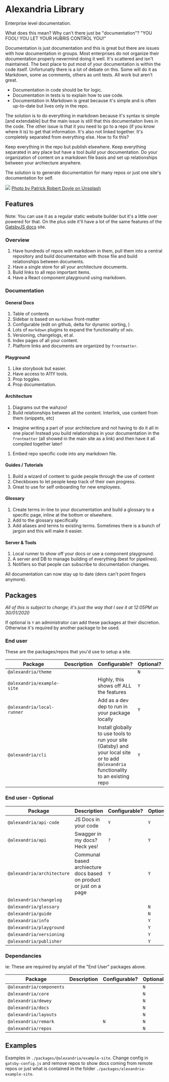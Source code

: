 # Alexandria Library

Enterprise level documentation. 

What does this mean? Why can't there just be "documentation"? "YOU FOOL! YOU LET YOUR HUBRIS CONTROL YOU!"

Documentation is just documentation and this is great but there are issues with how documentation in groups. Most enterprises do not organize their documentation properly nevermind doing it well. It's scattered and isn't maintained. The best place to put most of your documentation is within the code itself. Unfortunatly there is a lot of debate on this. Some will do it as Markdown, some as comments, others as unit tests. All work but aren't great.

* Documentation in code should be for logic.
* Documentation in tests is to explain how to use code.
* Documentation in Markdown is great because it's simple and is often up-to-date but lives only in the repo.

The solution is to do everything in markdown because it's syntax is simple [and extendable] but the main issue is still that this documentaiton lives in the code. The other issue is that it you need to go to a repo (if you know where it is) to get that information. It's also not linked together. It's completely separated from everything else. How to fix this?

Keep everything in the repo but publish elsewhere. Keep everything separated in any place but have a tool _build_ your documentation. Do your organization of content on a markdown file basis and set up relationships between your archiecture anywhere.

The solution is to generate documentation for many repos or just one site's documentation for self.

![](./packages/_images/patrick-robert-doyle-OvXht_wi5Ew-unsplash.jpg)
[Photo by Patrick Robert Doyle on Unsplash](https://unsplash.com/photos/OvXht_wi5Ew)

## Features
Note: You can use it as a regular static website builder but it's a little over powered for that. On the plus side it'll have a lot of the same features of the [GatsbyJS docs](https://www.gatsbyjs.org/docs) site.

### Overview
1. Have hundreds of repos with markdown in them, pull them into a central repository and build documentaiton with those file and build relationships between documents.
1. Have a single store for all your architecture documents.
1. Build links to all repo important items.
1. Have a React component playground using markdown.

### Documentation
#### General Docs
1. Table of contents
1. Sidebar is based on `markdown` front-matter
1. Configurable (edit on github, delta for dynamic sorting, )
1. Lots of `markdown` plugins to expand the functionality of `mdx`.
1. Versioning, changelogs, et al.
1. Index pages of all your content.
1. Platform links and documents are organized by `frontmatter`.

#### Playground
1. Like storybook but easier.
1. Have access to A11Y tools.
1. Prop toggles.
1. Prop documentation.

#### Architecture
1. Diagrams out the wahzoo!
1. Build relationships between all the content. Interlink, use content from them (snippets, etc)
  - Imagine writing a part of your architecture and not having to do it all in one place! Instead you build relationships in your documentation in the `frontmatter` (all showed in the main site as a link) and then have it all compiled together later!
1. Embed repo specific code into any markdown file.

#### Guides / Tutorials
1. Build a wizard of content to guide people through the use of content
1. Checkboxes to let people keep track of their own progress.
1. Great to use for self onboarding for new employees.

#### Glossary
1. Create terms in-line to your documentation and build a glossary to a specific page, inline at the bottom or elsewhere.
1. Add to the glossary specifically
1. Add aliases and terms to existing terms. Sometimes there is a bunch of jargon and this will make it easier.

#### Server & Tools
1. Local runner to show off your docs or use a component playground.
1. A server and DB to manage building of everything (best for pipelines).
1. Notifiers so that people can subscribe to documentation changes.

All documentation can now stay up to date (devs can't point fingers anymore).

## Packages
_All of this is subject to change; it's just the way that I see it at 12:05PM on 30/01/2020_

If optional is `Y` an administrator can add these packages at their discretion. Otherwise it's required by another package to be used.

### End user
These are the packages/repos that you'd use to setup a site. 

|  Package | Description | Configurable? | Optional? |
|---|---|---|---|
| `@alexandria/theme` | |   | `N` | 
| `@alexandria/example-site` | | Highly, this shows off ALL the features | `Y` | 
| `@alexandria/local-runner` | | Add as a dev dep to run in your package locally | `Y` | 
| `@alexandria/cli` | | Install globally to use tools to run your site (Gatsby) and your local site or to add `@alexandria` functionality to an existing repo  | `Y` | 

### End user - Optional
|  Package | Description | Configurable? | Optional? |
|---|---|---|---|
| `@alexandria/api-code` | JS Docs in your code | `Y`  | `Y` | 
| `@alexandria/api` | Swagger in my docs? Heck yes! | `?` | `Y` | 
| `@alexandria/architecture` | Communal based archiecture docs based on product or just on a page |  `Y` | `Y` | 
| `@alexandria/changelog` | |   |  | 
| `@alexandria/glossary` | |   | `N` | 
| `@alexandria/guide` | |   | `N` | 
| `@alexandria/info` | |   | `Y` | 
| `@alexandria/playground` | |   | `Y` | 
| `@alexandria/versioning` | |   | `Y` | 
| `@alexandria/publisher` | |   | `Y` | 

### Dependancies
ie: These are required by any/all of the "End User" packages above.

|  Package | Description | Configurable? | Optional? |
|---|---|---|---|
| `@alexandria/components` | |   | `N` | 
| `@alexandria/core` | |   | `N` | 
| `@alexandria/dewey` | |   | `N` | 
| `@alexandria/docs` | |   | `N` | 
| `@alexandria/layouts` | |   | `N` | 
| `@alexandria/remark` | |  `N` | `N` | 
| `@alexandria/repos` | |   | `N` | 

## Examples
Examples in `./packages/@alexandria/example-site`. Change config in `gatsby-config.js` and remove repos to show docs coming from remote repos or just what is contained in the folder `./packages/alexandria-example-site`.
